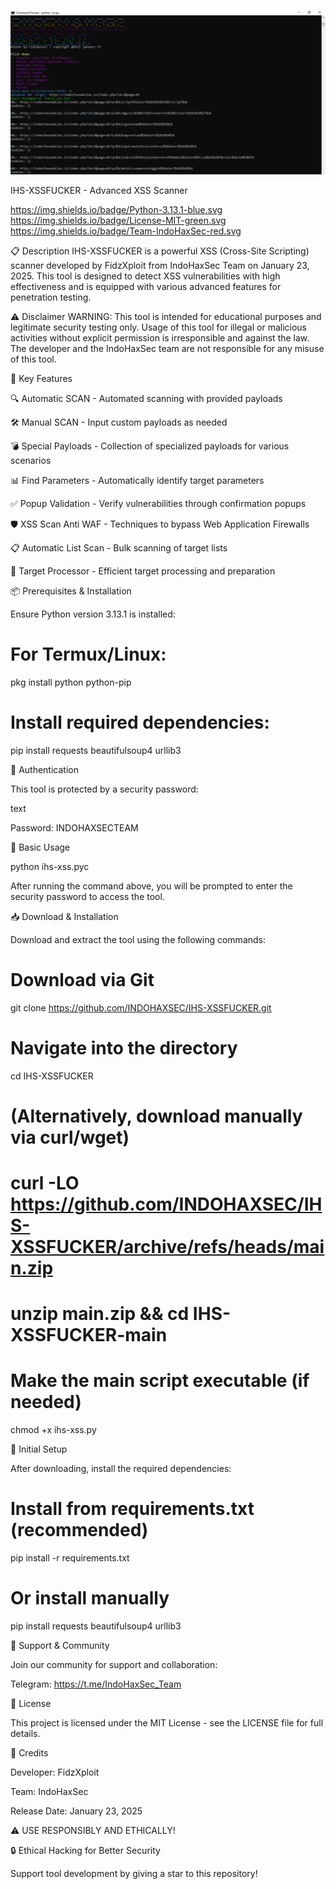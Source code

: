 ![MENU DISPLAY](img/ihs-xss.png)

IHS-XSSFUCKER - Advanced XSS Scanner

https://img.shields.io/badge/Python-3.13.1-blue.svg
https://img.shields.io/badge/License-MIT-green.svg
https://img.shields.io/badge/Team-IndoHaxSec-red.svg


📋 Description
IHS-XSSFUCKER is a powerful XSS (Cross-Site Scripting) scanner developed by FidzXploit from IndoHaxSec Team on January 23, 2025. This tool is designed to detect XSS vulnerabilities with high effectiveness and is equipped with various advanced features for penetration testing.


⚠️ Disclaimer
WARNING: This tool is intended for educational purposes and legitimate security testing only. Usage of this tool for illegal or malicious activities without explicit permission is irresponsible and against the law. The developer and the IndoHaxSec team are not responsible for any misuse of this tool.


🚀 Key Features

🔍 Automatic SCAN - Automated scanning with provided payloads

🛠️ Manual SCAN - Input custom payloads as needed

💣 Special Payloads - Collection of specialized payloads for various scenarios

📊 Find Parameters - Automatically identify target parameters

✅ Popup Validation - Verify vulnerabilities through confirmation popups

🛡️ XSS Scan Anti WAF - Techniques to bypass Web Application Firewalls

📋 Automatic List Scan - Bulk scanning of target lists

🎯 Target Processor - Efficient target processing and preparation


📦 Prerequisites & Installation

Ensure Python version 3.13.1 is installed:


# For Termux/Linux:

pkg install python python-pip


# Install required dependencies:

pip install requests beautifulsoup4 urllib3


🔑 Authentication

This tool is protected by a security password:

text

Password: INDOHAXSECTEAM


🎯 Basic Usage

python ihs-xss.pyc

After running the command above, you will be prompted to enter the security password to access the tool.


📥 Download & Installation

Download and extract the tool using the following commands:


# Download via Git

git clone https://github.com/INDOHAXSEC/IHS-XSSFUCKER.git


# Navigate into the directory

cd IHS-XSSFUCKER


# (Alternatively, download manually via curl/wget)

# curl -LO https://github.com/INDOHAXSEC/IHS-XSSFUCKER/archive/refs/heads/main.zip

# unzip main.zip && cd IHS-XSSFUCKER-main

# Make the main script executable (if needed)
chmod +x ihs-xss.py


🔧 Initial Setup

After downloading, install the required dependencies:


# Install from requirements.txt (recommended)

pip install -r requirements.txt


# Or install manually

pip install requests beautifulsoup4 urllib3


🤝 Support & Community

Join our community for support and collaboration:

Telegram: https://t.me/IndoHaxSec_Team


📜 License

This project is licensed under the MIT License - see the LICENSE file for full details.


🙏 Credits

Developer: FidzXploit

Team: IndoHaxSec

Release Date: January 23, 2025


⚠️ USE RESPONSIBLY AND ETHICALLY!

🔒 Ethical Hacking for Better Security

Support tool development by giving a star to this repository!
